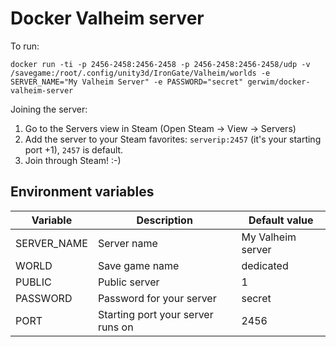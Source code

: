 # Docker Valheim server

To run:
```
docker run -ti -p 2456-2458:2456-2458 -p 2456-2458:2456-2458/udp -v /savegame:/root/.config/unity3d/IronGate/Valheim/worlds -e SERVER_NAME="My Valheim Server" -e PASSWORD="secret" gerwim/docker-valheim-server
```

Joining the server:
1. Go to the Servers view in Steam (Open Steam -> View -> Servers)
2. Add the server to your Steam favorites: `serverip:2457` (it's your starting port +1), `2457` is default.
3. Join through Steam! :-)


## Environment variables
| Variable  | Description | Default value |
| ------------- | ------------- | ------------- |
| SERVER_NAME  | Server name  | My Valheim server |
| WORLD  | Save game name  | dedicated |
| PUBLIC  | Public server | 1 |
| PASSWORD | Password for your server | secret |
| PORT | Starting port your server runs on | 2456 |
